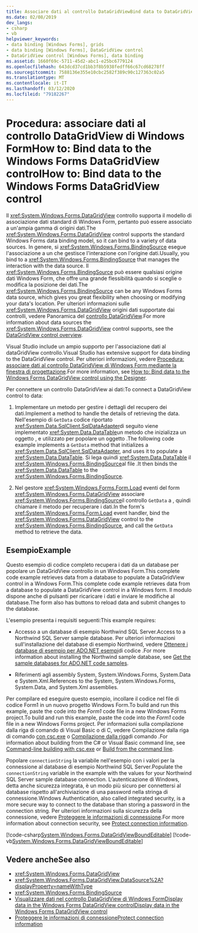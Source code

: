 ```yaml
---
title: Associare dati al controllo DataGridViewBind data to DataGridView Control
ms.date: 02/08/2019
dev_langs:
- csharp
- vb
helpviewer_keywords:
- data binding [Windows Forms], grids
- data binding [Windows Forms], DataGridView control
- DataGridView control [Windows Forms], data binding
ms.assetid: 1660f69c-5711-45d2-abc1-e25bc6779124
ms.openlocfilehash: 643dcd37cd1bb3f8b5938fedff66c67cd68278ff
ms.sourcegitcommit: 7588136e355e10cbc2582f389c90c127363c02a5
ms.translationtype: MT
ms.contentlocale: it-IT
ms.lasthandoff: 03/12/2020
ms.locfileid: "79182267"
---
```

# <a name="how-to-bind-data-to-the-windows-forms-datagridview-control"></a><span data-ttu-id="d03e9-102">Procedura: associare dati al controllo DataGridView di Windows FormHow to: Bind data to the Windows Forms DataGridView control</span><span class="sxs-lookup"><span data-stu-id="d03e9-102">How to: Bind data to the Windows Forms DataGridView control</span></span>

<span data-ttu-id="d03e9-103">Il <xref:System.Windows.Forms.DataGridView> controllo supporta il modello di associazione dati standard di Windows Form, pertanto può essere associato a un'ampia gamma di origini dati.</span><span class="sxs-lookup"><span data-stu-id="d03e9-103">The <xref:System.Windows.Forms.DataGridView> control supports the standard Windows Forms data binding model, so it can bind to a variety of data sources.</span></span> <span data-ttu-id="d03e9-104">In genere, si <xref:System.Windows.Forms.BindingSource> esegue l'associazione a un che gestisce l'interazione con l'origine dati.</span><span class="sxs-lookup"><span data-stu-id="d03e9-104">Usually, you bind to a <xref:System.Windows.Forms.BindingSource> that manages the interaction with the data source.</span></span> <span data-ttu-id="d03e9-105">Il <xref:System.Windows.Forms.BindingSource> può essere qualsiasi origine dati Windows Form, che offre una grande flessibilità quando si sceglie o modifica la posizione dei dati.</span><span class="sxs-lookup"><span data-stu-id="d03e9-105">The <xref:System.Windows.Forms.BindingSource> can be any Windows Forms data source, which gives you great flexibility when choosing or modifying your data's location.</span></span> <span data-ttu-id="d03e9-106">Per ulteriori informazioni sulle <xref:System.Windows.Forms.DataGridView> origini dati supportate dai controlli, vedere Panoramica del [controllo DataGridView](datagridview-control-overview-windows-forms.md).</span><span class="sxs-lookup"><span data-stu-id="d03e9-106">For more information about data sources the <xref:System.Windows.Forms.DataGridView> control supports, see the [DataGridView control overview](datagridview-control-overview-windows-forms.md).</span></span>  

<span data-ttu-id="d03e9-107">Visual Studio include un ampio supporto per l'associazione dati al dataGridView controllo.</span><span class="sxs-lookup"><span data-stu-id="d03e9-107">Visual Studio has extensive support for data binding to the DataGridView control.</span></span> <span data-ttu-id="d03e9-108">Per ulteriori informazioni, vedere [Procedura: associare dati al controllo DataGridView di Windows Form mediante la finestra di progettazione](bind-data-to-the-datagrid-using-the-designer.md).</span><span class="sxs-lookup"><span data-stu-id="d03e9-108">For more information, see [How to: Bind data to the Windows Forms DataGridView control using the Designer](bind-data-to-the-datagrid-using-the-designer.md).</span></span>  

<span data-ttu-id="d03e9-109">Per connettere un controllo DataGridView ai dati:</span><span class="sxs-lookup"><span data-stu-id="d03e9-109">To connect a DataGridView control to data:</span></span>

1. <span data-ttu-id="d03e9-110">Implementare un metodo per gestire i dettagli del recupero dei dati.</span><span class="sxs-lookup"><span data-stu-id="d03e9-110">Implement a method to handle the details of retrieving the data.</span></span> <span data-ttu-id="d03e9-111">Nell'esempio di `GetData` codice riportato <xref:System.Data.SqlClient.SqlDataAdapter>di seguito viene implementato <xref:System.Data.DataTable>un metodo che inizializza un oggetto , e utilizzato per popolare un oggetto .</span><span class="sxs-lookup"><span data-stu-id="d03e9-111">The following code example implements a `GetData` method that initializes a <xref:System.Data.SqlClient.SqlDataAdapter>, and uses it to populate a <xref:System.Data.DataTable>.</span></span> <span data-ttu-id="d03e9-112">Si lega quindi <xref:System.Data.DataTable> il <xref:System.Windows.Forms.BindingSource>al file .</span><span class="sxs-lookup"><span data-stu-id="d03e9-112">It then binds the <xref:System.Data.DataTable> to the <xref:System.Windows.Forms.BindingSource>.</span></span>

2. <span data-ttu-id="d03e9-113">Nel gestore <xref:System.Windows.Forms.Form.Load> eventi del form <xref:System.Windows.Forms.DataGridView> associare <xref:System.Windows.Forms.BindingSource>il controllo `GetData` a , quindi chiamare il metodo per recuperare i dati.</span><span class="sxs-lookup"><span data-stu-id="d03e9-113">In the form's <xref:System.Windows.Forms.Form.Load> event handler, bind the <xref:System.Windows.Forms.DataGridView> control to the <xref:System.Windows.Forms.BindingSource>, and call the `GetData` method to retrieve the data.</span></span>  

## <a name="example"></a><span data-ttu-id="d03e9-114">Esempio</span><span class="sxs-lookup"><span data-stu-id="d03e9-114">Example</span></span>

<span data-ttu-id="d03e9-115">Questo esempio di codice completo recupera i dati da un database per popolare un DataGridView controllo in un Windows Form.This complete code example retrieves data from a database to populate a DataGridView control in a Windows Form.</span><span class="sxs-lookup"><span data-stu-id="d03e9-115">This complete code example retrieves data from a database to populate a DataGridView control in a Windows form.</span></span> <span data-ttu-id="d03e9-116">Il modulo dispone anche di pulsanti per ricaricare i dati e inviare le modifiche al database.</span><span class="sxs-lookup"><span data-stu-id="d03e9-116">The form also has buttons to reload data and submit changes to the database.</span></span>  

<span data-ttu-id="d03e9-117">L'esempio presenta i requisiti seguenti:</span><span class="sxs-lookup"><span data-stu-id="d03e9-117">This example requires:</span></span>

- <span data-ttu-id="d03e9-118">Accesso a un database di esempio Northwind SQL Server.</span><span class="sxs-lookup"><span data-stu-id="d03e9-118">Access to a Northwind SQL Server sample database.</span></span> <span data-ttu-id="d03e9-119">Per ulteriori informazioni sull'installazione del database di esempio Northwind, vedere [Ottenere i database di esempio per ADO.NET esempi](../../data/adonet/sql/linq/downloading-sample-databases.md)di codice .</span><span class="sxs-lookup"><span data-stu-id="d03e9-119">For more information about installing the Northwind sample database, see [Get the sample databases for ADO.NET code samples](../../data/adonet/sql/linq/downloading-sample-databases.md).</span></span>

- <span data-ttu-id="d03e9-120">Riferimenti agli assembly System, System.Windows.Forms, System.Data e System.Xml.</span><span class="sxs-lookup"><span data-stu-id="d03e9-120">References to the System, System.Windows.Forms, System.Data, and System.Xml assemblies.</span></span>  

<span data-ttu-id="d03e9-121">Per compilare ed eseguire questo esempio, incollare il codice nel file di codice Form1 in un nuovo progetto Windows Form.To build and run this example, paste the code into the *Form1* code file in a new Windows Forms project.</span><span class="sxs-lookup"><span data-stu-id="d03e9-121">To build and run this example, paste the code into the *Form1* code file in a new Windows Forms project.</span></span> <span data-ttu-id="d03e9-122">Per informazioni sulla compilazione dalla riga di comando di Visual Basic o di C, vedere Compilazione dalla riga di comando [con csc.exe](../../../csharp/language-reference/compiler-options/command-line-building-with-csc-exe.md) o [Compilazione dalla riga](../../../visual-basic/reference/command-line-compiler/building-from-the-command-line.md)di comando .</span><span class="sxs-lookup"><span data-stu-id="d03e9-122">For information about building from the C# or Visual Basic command line, see [Command-line building with csc.exe](../../../csharp/language-reference/compiler-options/command-line-building-with-csc-exe.md) or [Build from the command line](../../../visual-basic/reference/command-line-compiler/building-from-the-command-line.md).</span></span>  
  
<span data-ttu-id="d03e9-123">Popolare `connectionString` la variabile nell'esempio con i valori per la connessione al database di esempio Northwind SQL Server.</span><span class="sxs-lookup"><span data-stu-id="d03e9-123">Populate the `connectionString` variable in the example with the values for your Northwind SQL Server sample database connection.</span></span> <span data-ttu-id="d03e9-124">L'autenticazione di Windows, detta anche sicurezza integrata, è un modo più sicuro per connettersi al database rispetto all'archiviazione di una password nella stringa di connessione.</span><span class="sxs-lookup"><span data-stu-id="d03e9-124">Windows Authentication, also called integrated security, is a more secure way to connect to the database than storing a password in the connection string.</span></span> <span data-ttu-id="d03e9-125">Per ulteriori informazioni sulla sicurezza della connessione, vedere [Proteggere le informazioni di connessione](../../data/adonet/protecting-connection-information.md).</span><span class="sxs-lookup"><span data-stu-id="d03e9-125">For more information about connection security, see [Protect connection information](../../data/adonet/protecting-connection-information.md).</span></span>  

[!code-csharp[System.Windows.Forms.DataGridViewBoundEditable](~/samples/snippets/csharp/VS_Snippets_Winforms/System.Windows.Forms.DataGridViewBoundEditable/CS/datagridviewboundeditable.cs)]
[!code-vb[System.Windows.Forms.DataGridViewBoundEditable](~/samples/snippets/visualbasic/VS_Snippets_Winforms/System.Windows.Forms.DataGridViewBoundEditable/VB/datagridviewboundeditable.vb)]  
  
## <a name="see-also"></a><span data-ttu-id="d03e9-126">Vedere anche</span><span class="sxs-lookup"><span data-stu-id="d03e9-126">See also</span></span>

- <xref:System.Windows.Forms.DataGridView>
- <xref:System.Windows.Forms.DataGridView.DataSource%2A?displayProperty=nameWithType>
- <xref:System.Windows.Forms.BindingSource>
- [<span data-ttu-id="d03e9-127">Visualizzare dati nel controllo DataGridView di Windows FormDisplay data in the Windows Forms DataGridView control</span><span class="sxs-lookup"><span data-stu-id="d03e9-127">Display data in the Windows Forms DataGridView control</span></span>](displaying-data-in-the-windows-forms-datagridview-control.md)
- [<span data-ttu-id="d03e9-128">Proteggere le informazioni di connessione</span><span class="sxs-lookup"><span data-stu-id="d03e9-128">Protect connection information</span></span>](../../data/adonet/protecting-connection-information.md)

